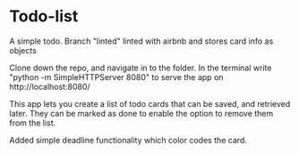 # Todo-list
A simple todo. Branch "linted" linted with airbnb and stores card info as objects

Clone down the repo, and navigate in to the folder.
In the terminal write "python -m SimpleHTTPServer 8080" to serve
the app on http://localhost:8080/

This app lets you create a list of todo cards that can be saved,
and retrieved later. They can be marked as done to enable the option
to remove them from the list. 

Added simple deadline functionality which color codes the card.
